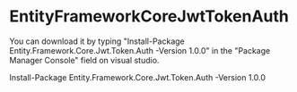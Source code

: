 # EntityFrameworkCoreJwtTokenAuth

You can download it by typing "Install-Package Entity.Framework.Core.Jwt.Token.Auth -Version 1.0.0" in the "Package Manager Console" field on visual studio.

Install-Package Entity.Framework.Core.Jwt.Token.Auth -Version 1.0.0
